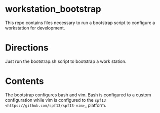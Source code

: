workstation_bootstrap
=====================

This repo contains files necessary to run a bootstrap script to configure a workstation for development. 


Directions
==========

Just run the bootstrap.sh script to bootstrap a work station. 


Contents
========

The bootstrap configures bash and vim. Bash is configured to a custom configuration while vim is configured to the `spf13 <https://github.com/spf13/spf13-vim>`_ platform. 
